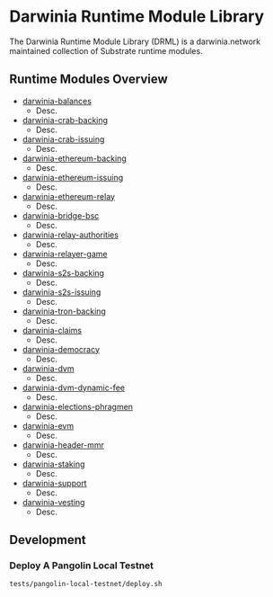 # Darwinia Runtime Module Library
The Darwinia Runtime Module Library (DRML) is a darwinia.network maintained collection of Substrate runtime modules.

## Runtime Modules Overview
- [darwinia-balances](./frame/balances)
	- Desc.
- [darwinia-crab-backing](./frame/bridge/crab/backing)
	- Desc.
- [darwinia-crab-issuing](./frame/bridge/crab/issuing)
	- Desc.
- [darwinia-ethereum-backing](./frame/bridge/ethereum/backing)
	- Desc.
- [darwinia-ethereum-issuing](./frame/bridge/ethereum/issuing)
	- Desc.
- [darwinia-ethereum-relay](./frame/bridge/ethereum/relay)
	- Desc.
- [darwinia-bridge-bsc](./frame/bridge/ethereum-bsc)
	- Desc.
- [darwinia-relay-authorities](./frame/bridge/relay-authorities)
	- Desc.
- [darwinia-relayer-game](./frame/bridge/relayer-game)
	- Desc.
- [darwinia-s2s-backing](./frame/bridge/s2s/backing)
	- Desc.
- [darwinia-s2s-issuing](./frame/bridge/s2s/issuing)
	- Desc.
- [darwinia-tron-backing](./frame/bridge/tron/backing)
	- Desc.
- [darwinia-claims](./frame/claims)
	- Desc.
- [darwinia-democracy](./frame/democracy)
	- Desc.
- [darwinia-dvm](./frame/dvm)
	- Desc.
- [darwinia-dvm-dynamic-fee](./frame/dvm-dynamic-fee)
	- Desc.
- [darwinia-elections-phragmen](./frame/elections-phragmen)
	- Desc.
- [darwinia-evm](./frame/evm)
	- Desc.
- [darwinia-header-mmr](./frame/header-mmr)
	- Desc.
- [darwinia-staking](./frame/staking)
	- Desc.
- [darwinia-support](./frame/support)
	- Desc.
- [darwinia-vesting](./frame/vesting)
	- Desc.

## Development

### Deploy A Pangolin Local Testnet
```sh
tests/pangolin-local-testnet/deploy.sh
```
